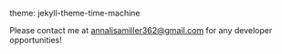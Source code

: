 theme: jekyll-theme-time-machine

Please contact me at annalisamiller362@gmail.com for any developer opportunities!


